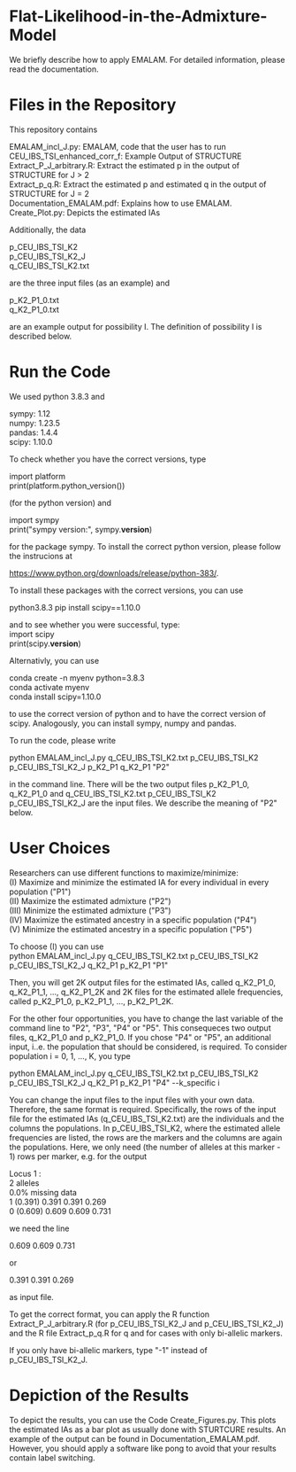 # Flat-Likelihood-in-the-Admixture-Model

We briefly describe how to apply EMALAM. For detailed information, please read the documentation.<br>
# Files in the Repository

This repository contains <br>

EMALAM_incl_J.py: EMALAM, code that the user has to run  <br>
CEU_IBS_TSI_enhanced_corr_f: Example Output of STRUCTURE <br>
Extract_P_J_arbitrary.R: Extract the estimated p in the output of STRUCTURE for J > 2 <br>
Extract_p_q.R: Extract the estimated p and estimated q in the output of STRUCTURE for J = 2 <br>
Documentation_EMALAM.pdf: Explains how to use EMALAM. <br>
Create_Plot.py: Depicts the estimated IAs <br>

Additionally, the data 

p_CEU_IBS_TSI_K2 <br>
p_CEU_IBS_TSI_K2_J <br>
q_CEU_IBS_TSI_K2.txt <br>

are the three input files (as an example) and

p_K2_P1_0.txt <br>
q_K2_P1_0.txt <br>

are an example output for possibility I. The definition of possibility I is described below.

# Run the Code
We used python 3.8.3 and <br>

sympy: 1.12 <br>
numpy: 1.23.5 <br>
pandas: 1.4.4 <br>
scipy: 1.10.0 <br>

To check whether you have the correct versions, type

import platform  <br>
print(platform.python_version())  <br>

(for the python version) and  <br>

import sympy <br>
print("sympy version:", sympy.__version__) <br>

for the package sympy. To install the correct python version, please follow the instrucions at

https://www.python.org/downloads/release/python-383/.  <br>

To install these packages with the correct versions, you can use <br>

python3.8.3 pip install scipy==1.10.0 <br>


and to see whether you were successful, type: <br>
import scipy <br>
print(scipy.__version__) <br>

Alternativly, you can use <br>

conda create -n myenv python=3.8.3 <br>
conda activate myenv <br>
conda install scipy=1.10.0 <br>

to use the correct version of python and to have the correct version of scipy. Analogously, you can install sympy, numpy and pandas. <br>

To run the code, please write <br>

python EMALAM_incl_J.py q_CEU_IBS_TSI_K2.txt p_CEU_IBS_TSI_K2 p_CEU_IBS_TSI_K2_J p_K2_P1 q_K2_P1 "P2" <br>

in the command line. There will be the two output files p_K2_P1_0, q_K2_P1_0 and q_CEU_IBS_TSI_K2.txt p_CEU_IBS_TSI_K2 p_CEU_IBS_TSI_K2_J are the input files. We describe the meaning of "P2" below.

# User Choices
Researchers can use different functions to maximize/minimize: <br>
(I) Maximize and minimize the estimated IA for every individual in every population ("P1") <br>
(II) Maximize the estimated admixture ("P2") <br>
(III) Minimize the estimated admixture ("P3") <br>
(IV) Maximize the estimated ancestry in a specific population ("P4") <br>
(V) Minimize the estimated ancestry in a specific population ("P5") <br>

To choose (I) you can use <br>
python EMALAM_incl_J.py q_CEU_IBS_TSI_K2.txt p_CEU_IBS_TSI_K2 p_CEU_IBS_TSI_K2_J q_K2_P1 p_K2_P1 "P1" <br>

Then, you will get 2K output files for the estimated IAs,  called q_K2_P1_0,  q_K2_P1_1, ..., q_K2_P1_2K and 2K files for the estimated allele frequencies,  called p_K2_P1_0,  p_K2_P1_1, ..., p_K2_P1_2K. <br>

For the other four opportunities, you have to change the last variable of the command line to "P2", "P3", "P4" or "P5". This consequeces two output files, q_K2_P1_0 and  p_K2_P1_0. If you chose "P4" or "P5", an additional input, i..e. the population that should be considered, is required. To consider population i = 0, 1, ..., K, you type <br>

python EMALAM_incl_J.py q_CEU_IBS_TSI_K2.txt p_CEU_IBS_TSI_K2 p_CEU_IBS_TSI_K2_J q_K2_P1 p_K2_P1 "P4" --k_specific i <br>



You can change the input files to the input files with your own data. Therefore, the same format is required. Specifically, the rows of the input file for the estimated IAs (q_CEU_IBS_TSI_K2.txt) are the individuals and the columns the populations. In p_CEU_IBS_TSI_K2, where the estimated allele frequencies are listed, the rows are the markers and the columns are again the populations. Here, we only need (the number of alleles at this marker - 1) rows per marker, e.g. for the output <br>

Locus 1 : <br>
2 alleles <br>
0.0% missing data <br>
   1   (0.391) 0.391 0.391 0.269 <br>
   0   (0.609) 0.609 0.609 0.731 <br>

  we need the line <br>

0.609 0.609 0.731  <br>

or <br>

0.391 0.391 0.269 <br>

as input file. <br>



To get the correct format, you can apply the R function Extract_P_J_arbitrary.R (for p_CEU_IBS_TSI_K2_J and p_CEU_IBS_TSI_K2_J) and the R file Extract_p_q.R for q and for cases with only bi-allelic markers. <br>

If you only have bi-allelic markers, type "-1" instead of p_CEU_IBS_TSI_K2_J. 

# Depiction of the Results

To depict the results, you can use the Code Create_Figures.py. This plots the estimated IAs as a bar plot as usually done with STURTCURE results. An example of the output can be found in Documentation_EMALAM.pdf. However, you should apply a software like pong to avoid that your results contain label switching. 








